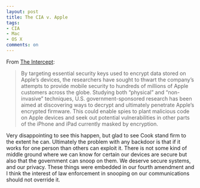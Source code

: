 ```yaml
---
layout: post
title: The CIA v. Apple
tags: 
- CIA
- Mac
- OS X
comments: on
---
```

From [The Intercept](https://firstlook.org/theintercept/2015/03/10/ispy-cia-campaign-steal-apples-secrets/):
>By targeting essential security keys used to encrypt data stored on Apple’s devices, the researchers have sought to thwart the company’s attempts to provide mobile security to hundreds of millions of Apple customers across the globe. Studying both “physical” and “non-invasive” techniques, U.S. government-sponsored research has been aimed at discovering ways to decrypt and ultimately penetrate Apple’s encrypted firmware. This could enable spies to plant malicious code on Apple devices and seek out potential vulnerabilities in other parts of the iPhone and iPad currently masked by encryption.

Very disappointing to see this happen, but glad to see Cook stand firm to the extent he can. Ultimately the problem with any backdoor is that if it works for one person than others can exploit it. There is not some kind of middle ground where we can know for certain our devices are secure but also that the government can snoop on them. We deserve secure systems, and our privacy. These things were embedded in our fourth amendment and I think the interest of law enforcement in snooping on our communications should not override it.